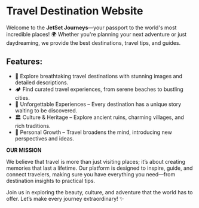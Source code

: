# Travel Destination Website

Welcome to the **JetSet Journeys**—your passport to the world's most incredible places! 🌍 Whether you're planning your next adventure or just daydreaming, we provide the best destinations, travel tips, and guides.

## Features:

- 🌅 Explore breathtaking travel destinations with stunning images and detailed descriptions.
- 🏕️ Find curated travel experiences, from serene beaches to bustling cities.
- 🌟 Unforgettable Experiences – Every destination has a unique story waiting to be discovered.
- 🏛 Culture & Heritage – Explore ancient ruins, charming villages, and rich traditions.
- 🚀 Personal Growth – Travel broadens the mind, introducing new perspectives and ideas.


**OUR MISSION**

We believe that travel is more than just visiting places; it’s about creating memories that last a lifetime. Our platform is designed to inspire, 
guide, and connect travelers, making sure you have everything you need—from destination insights to practical tips.

Join us in exploring the beauty, culture, and adventure that the world has to offer. Let’s make every journey extraordinary! ✨
